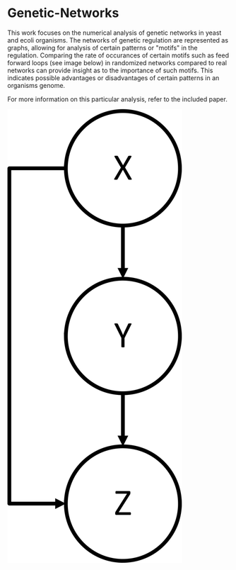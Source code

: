 # Genetic-Networks

This work focuses on the numerical analysis of genetic networks in yeast and ecoli organisms. The networks of genetic regulation are represented as graphs, allowing for analysis of certain patterns or "motifs" in the regulation. Comparing the rate of occurances of certain motifs such as feed forward loops (see image below) in randomized networks compared to real networks can provide insight as to the importance of such motifs. This indicates possible advantages or disadvantages of certain patterns in an organisms genome.

For more information on this particular analysis, refer to the included paper.

![Feed Forward Loop diagram](/FFLdiagram.jpg)
